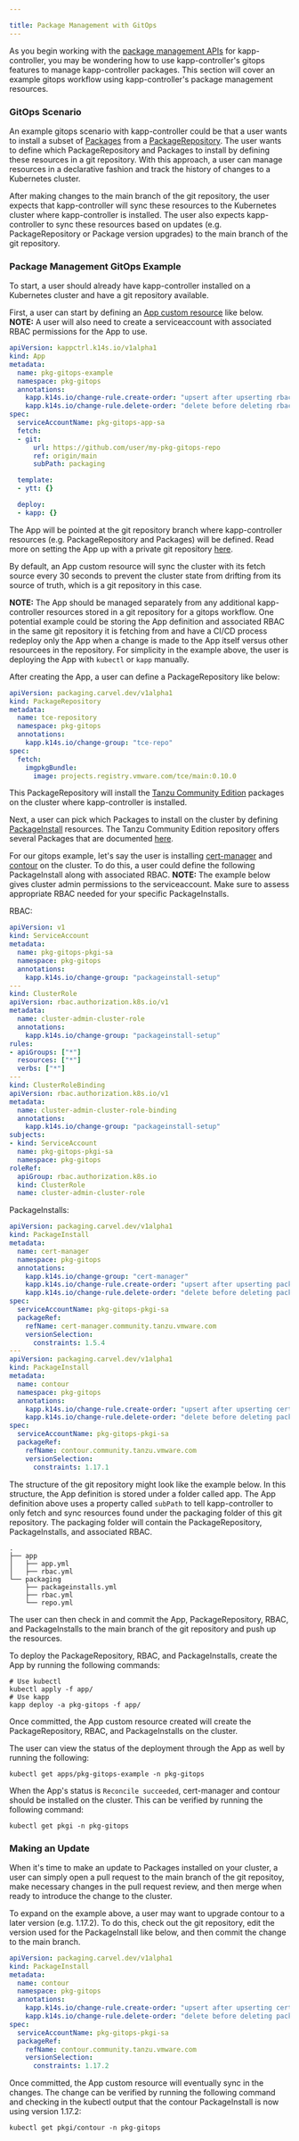 ```yaml
---

title: Package Management with GitOps
---
```


As you begin working with the [package management APIs](packaging.md) for kapp-controller, you may 
be wondering how to use kapp-controller's gitops features to manage kapp-controller packages. This 
section will cover an example gitops workflow using kapp-controller's package management resources.

### GitOps Scenario

An example gitops scenario with kapp-controller could be that a user wants to install a subset of 
[Packages](packaging.md#package) from a [PackageRepository](packaging.md#package-repository). The 
user wants to define which PackageRepository and Packages to install by defining these resources in 
a git repository. With this approach, a user can manage resources in a declarative fashion and track 
the history of changes to a Kubernetes cluster. 

After making changes to the main branch of the git repository, the user expects that kapp-controller 
will sync these resources to the Kubernetes cluster where kapp-controller is installed. The user also 
expects kapp-controller to sync these resources based on updates (e.g. PackageRepository or Package version upgrades) 
to the main branch of the git repository.

### Package Management GitOps Example

To start, a user should already have kapp-controller installed on a Kubernetes cluster and have 
a git repository available. 

First, a user can start by defining an [App custom resource](app-overview.md) like below. **NOTE:** 
A user will also need to create a serviceaccount with associated RBAC permissions for the App to use.

```yaml
apiVersion: kappctrl.k14s.io/v1alpha1
kind: App
metadata:
  name: pkg-gitops-example
  namespace: pkg-gitops
  annotations:
    kapp.k14s.io/change-rule.create-order: "upsert after upserting rbac"
    kapp.k14s.io/change-rule.delete-order: "delete before deleting rbac"
spec:
  serviceAccountName: pkg-gitops-app-sa
  fetch:
  - git:
      url: https://github.com/user/my-pkg-gitops-repo
      ref: origin/main
      subPath: packaging

  template:
  - ytt: {}

  deploy:
  - kapp: {}
```

The App will be pointed at the git repository branch where kapp-controller resources 
(e.g. PackageRepository and Packages) will be defined. Read more on setting the App 
up with a private git repository [here](app-overview.md#git-authentication).

By default, an App custom resource will sync the cluster with its fetch source every 
30 seconds to prevent the cluster state from drifting from its source of truth, which 
is a git repository in this case. 

**NOTE:** The App should be managed separately from any additional kapp-controller resources 
stored in a git repository for a gitops workflow. One potential example could be storing the 
App definition and associated RBAC in the same git repository it is fetching from and have a 
CI/CD process redeploy only the App when a change is made to the App itself versus other resourcees 
in the repository. For simplicity in the example above, the user is deploying the App with 
`kubectl` or `kapp` manually. 

After creating the App, a user can define a PackageRepository like below:

```yaml
apiVersion: packaging.carvel.dev/v1alpha1
kind: PackageRepository
metadata:
  name: tce-repository
  namespace: pkg-gitops
  annotations:
    kapp.k14s.io/change-group: "tce-repo"
spec:
  fetch:
    imgpkgBundle:
      image: projects.registry.vmware.com/tce/main:0.10.0
```

This PackageRepository will install the [Tanzu Community Edition](https://tanzucommunityedition.io/) 
packages on the cluster where kapp-controller is installed. 

Next, a user can pick which Packages to install on the cluster by defining [PackageInstall](packaging.md#packageinstall) 
resources. The Tanzu Community Edition repository offers several Packages that are documented 
[here](https://tanzucommunityedition.io/docs/latest/package-management/). 

For our gitops example, let's say the user is installing [cert-manager](https://cert-manager.io/docs/) 
and [contour](https://projectcontour.io/) on the cluster. To do this, a user could define the following 
PackageInstall along with associated RBAC. **NOTE:** The example below gives cluster admin permissions 
to the serviceaccount. Make sure to assess appropriate RBAC needed for your specific PackageInstalls. 

RBAC: 

```yaml
apiVersion: v1
kind: ServiceAccount
metadata:
  name: pkg-gitops-pkgi-sa
  namespace: pkg-gitops
  annotations:
    kapp.k14s.io/change-group: "packageinstall-setup"
---
kind: ClusterRole
apiVersion: rbac.authorization.k8s.io/v1
metadata:
  name: cluster-admin-cluster-role
  annotations:
    kapp.k14s.io/change-group: "packageinstall-setup"
rules:
- apiGroups: ["*"]
  resources: ["*"]
  verbs: ["*"]
---
kind: ClusterRoleBinding
apiVersion: rbac.authorization.k8s.io/v1
metadata:
  name: cluster-admin-cluster-role-binding
  annotations:
    kapp.k14s.io/change-group: "packageinstall-setup"
subjects:
- kind: ServiceAccount
  name: pkg-gitops-pkgi-sa
  namespace: pkg-gitops
roleRef:
  apiGroup: rbac.authorization.k8s.io
  kind: ClusterRole
  name: cluster-admin-cluster-role
```

PackageInstalls:

```yaml
apiVersion: packaging.carvel.dev/v1alpha1
kind: PackageInstall
metadata:
  name: cert-manager
  namespace: pkg-gitops
  annotations:
    kapp.k14s.io/change-group: "cert-manager"
    kapp.k14s.io/change-rule.create-order: "upsert after upserting packageinstall-setup"
    kapp.k14s.io/change-rule.delete-order: "delete before deleting packageinstall-setup"
spec:
  serviceAccountName: pkg-gitops-pkgi-sa
  packageRef:
    refName: cert-manager.community.tanzu.vmware.com
    versionSelection:
      constraints: 1.5.4
---
apiVersion: packaging.carvel.dev/v1alpha1
kind: PackageInstall
metadata:
  name: contour
  namespace: pkg-gitops
  annotations:
    kapp.k14s.io/change-rule.create-order: "upsert after upserting cert-manager"
    kapp.k14s.io/change-rule.delete-order: "delete before deleting packageinstall-setup"
spec:
  serviceAccountName: pkg-gitops-pkgi-sa
  packageRef:
    refName: contour.community.tanzu.vmware.com
    versionSelection:
      constraints: 1.17.1
```

The structure of the git repository might look like the example below. In this structure, 
the App definition is stored under a folder called app. The App definition above uses a 
property called `subPath` to tell kapp-controller to only fetch and sync resources found 
under the packaging folder of this git repository. The packaging folder will contain the 
PackageRepository, PackageInstalls, and associated RBAC.

```
.
├── app
│   ├── app.yml
│   ├── rbac.yml
└── packaging
    ├── packageinstalls.yml
    ├── rbac.yml
    └── repo.yml
```

The user can then check in and commit the App, PackageRepository, RBAC, and PackageInstalls to 
the main branch of the git repository and push up the resources. 

To deploy the PackageRepository, RBAC, and PackageInstalls, create the App by running the following 
commands:

```shell
# Use kubectl
kubectl apply -f app/
# Use kapp
kapp deploy -a pkg-gitops -f app/
```

Once committed, the App custom resource created will create the PackageRepository, RBAC, and PackageInstalls 
on the cluster.

The user can view the status of the deployment through the App as well by running the following:

```shell
kubectl get apps/pkg-gitops-example -n pkg-gitops
```

When the App's status is `Reconcile succeeded`, cert-manager and contour should be installed on the 
cluster. This can be verified by running the following command:

```shell
kubectl get pkgi -n pkg-gitops
```

### Making an Update

When it's time to make an update to Packages installed on your cluster, a user can simply 
open a pull request to the main branch of the git repositoy, make necessary changes in the 
pull request review, and then merge when ready to introduce the change to the cluster.

To expand on the example above, a user may want to upgrade contour to a later version (e.g. 1.17.2). 
To do this, check out the git repository, edit the version used for the PackageInstall like below, 
and then commit the change to the main branch.

```yaml
apiVersion: packaging.carvel.dev/v1alpha1
kind: PackageInstall
metadata:
  name: contour
  namespace: pkg-gitops
  annotations:
    kapp.k14s.io/change-rule.create-order: "upsert after upserting cert-manager"
    kapp.k14s.io/change-rule.delete-order: "delete before deleting packageinstall-setup"
spec:
  serviceAccountName: pkg-gitops-pkgi-sa
  packageRef:
    refName: contour.community.tanzu.vmware.com
    versionSelection:
      constraints: 1.17.2
```

Once committed, the App custom resource will eventually sync in the changes. The change can be 
verified by running the following command and checking in the kubectl output that the contour 
PackageInstall is now using version 1.17.2:

```shell
kubectl get pkgi/contour -n pkg-gitops
```
